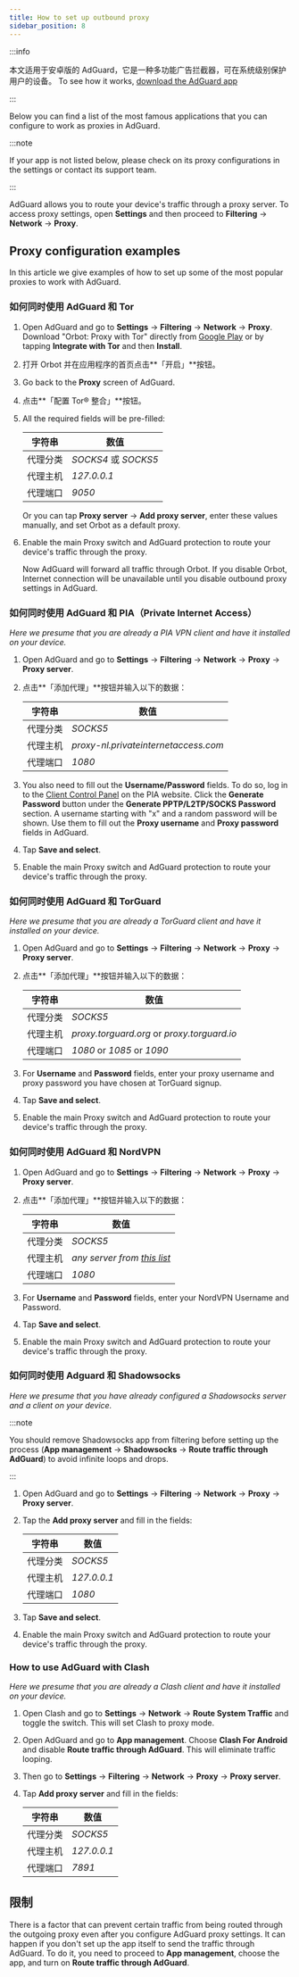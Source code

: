 ```yaml
---
title: How to set up outbound proxy
sidebar_position: 8
---
```


:::info

本文适用于安卓版的 AdGuard，它是一种多功能广告拦截器，可在系统级别保护用户的设备。 To see how it works, [download the AdGuard app](https://agrd.io/download-kb-adblock)

:::

Below you can find a list of the most famous applications that you can configure to work as proxies in AdGuard.

:::note

If your app is not listed below, please check on its proxy configurations in the settings or contact its support team.

:::

AdGuard allows you to route your device's traffic through a proxy server. To access proxy settings, open **Settings** and then proceed to **Filtering** → **Network** → **Proxy**.

## Proxy configuration examples

In this article we give examples of how to set up some of the most popular proxies to work with AdGuard.

### 如何同时使用 AdGuard 和 Tor

1. Open AdGuard and go to **Settings** → **Filtering** → **Network** → **Proxy**. Download "Orbot: Proxy with Tor" directly from [Google Play](https://play.google.com/store/apps/details?id=org.torproject.android&noprocess) or by tapping **Integrate with Tor** and then **Install**.

1. 打开 Orbot 并在应用程序的首页点击**「开启」**按钮。

1. Go back to the **Proxy** screen of AdGuard.

1. 点击**「配置 Tor® 整合」**按钮。

1. All the required fields will be pre-filled:

    | 字符串  | 数值                  |
    | ---- | ------------------- |
    | 代理分类 | *SOCKS4* 或 *SOCKS5* |
    | 代理主机 | *127.0.0.1*         |
    | 代理端口 | *9050*              |

    Or you can tap **Proxy server** → **Add proxy server**, enter these values manually, and set Orbot as a default proxy.

1. Enable the main Proxy switch and AdGuard protection to route your device's traffic through the proxy.

    Now AdGuard will forward all traffic through Orbot. If you disable Orbot, Internet connection will be unavailable until you disable outbound proxy settings in AdGuard.

### 如何同时使用 AdGuard 和 PIA（Private Internet Access）

*Here we presume that you are already a PIA VPN client and have it installed on your device.*

1. Open AdGuard and go to **Settings** → **Filtering** → **Network** → **Proxy** → **Proxy server**.

1. 点击**「添加代理」**按钮并输入以下的数据：

    | 字符串  | 数值                                   |
    | ---- | ------------------------------------ |
    | 代理分类 | *SOCKS5*                             |
    | 代理主机 | *proxy-nl.privateinternetaccess.com* |
    | 代理端口 | *1080*                               |

1. You also need to fill out the **Username/Password** fields. To do so, log in to the [Client Control Panel](https://www.privateinternetaccess.com/pages/client-sign-in) on the PIA website. Click the **Generate Password** button under the **Generate PPTP/L2TP/SOCKS Password** section. A username starting with "x" and a random password will be shown. Use them to fill out the **Proxy username** and **Proxy password** fields in AdGuard.

1. Tap **Save and select**.

1. Enable the main Proxy switch and AdGuard protection to route your device's traffic through the proxy.

### 如何同时使用 AdGuard 和 TorGuard

*Here we presume that you are already a TorGuard client and have it installed on your device.*

1. Open AdGuard and go to **Settings** → **Filtering** → **Network** → **Proxy** → **Proxy server**.

1. 点击**「添加代理」**按钮并输入以下的数据：

    | 字符串  | 数值                                          |
    | ---- | ------------------------------------------- |
    | 代理分类 | *SOCKS5*                                    |
    | 代理主机 | *proxy.torguard.org* or *proxy.torguard.io* |
    | 代理端口 | *1080* or *1085* or *1090*                  |

1. For **Username** and **Password** fields, enter your proxy username and proxy password you have chosen at TorGuard signup.

1. Tap **Save and select**.

1. Enable the main Proxy switch and AdGuard protection to route your device's traffic through the proxy.

### 如何同时使用 AdGuard 和 NordVPN

1. Open AdGuard and go to **Settings** → **Filtering** → **Network** → **Proxy** → **Proxy server**.

1. 点击**「添加代理」**按钮并输入以下的数据：

    | 字符串  | 数值                                                                                                                              |
    | ---- | ------------------------------------------------------------------------------------------------------------------------------- |
    | 代理分类 | *SOCKS5*                                                                                                                        |
    | 代理主机 | *any server from [this list](https://support.nordvpn.com/hc/en-us/articles/20195967385745-NordVPN-proxy-setup-for-qBittorrent)* |
    | 代理端口 | *1080*                                                                                                                          |

1. For **Username** and **Password** fields, enter your NordVPN Username and Password.

1. Tap **Save and select**.

1. Enable the main Proxy switch and AdGuard protection to route your device's traffic through the proxy.

### 如何同时使用 Adguard 和 Shadowsocks

*Here we presume that you have already configured a Shadowsocks server and a client on your device.*

:::note

You should remove Shadowsocks app from filtering before setting up the process (**App management** → **Shadowsocks** → **Route traffic through AdGuard**) to avoid infinite loops and drops.

:::

1. Open AdGuard and go to **Settings** → **Filtering** → **Network** → **Proxy** → **Proxy server**.

1. Tap the **Add proxy server** and fill in the fields:

    | 字符串  | 数值          |
    | ---- | ----------- |
    | 代理分类 | *SOCKS5*    |
    | 代理主机 | *127.0.0.1* |
    | 代理端口 | *1080*      |

1. Tap **Save and select**.

1. Enable the main Proxy switch and AdGuard protection to route your device's traffic through the proxy.

### How to use AdGuard with Clash

*Here we presume that you are already a Clash client and have it installed on your device.*

1. Open Clash and go to **Settings** → **Network** → **Route System Traffic** and toggle the switch. This will set Clash to proxy mode.

1. Open AdGuard and go to **App management**. Choose **Clash For Android** and disable **Route traffic through AdGuard**. This will eliminate traffic looping.

1. Then go to **Settings** → **Filtering** → **Network** → **Proxy** → **Proxy server**.

1. Tap **Add proxy server** and fill in the fields:

    | 字符串  | 数值          |
    | ---- | ----------- |
    | 代理分类 | *SOCKS5*    |
    | 代理主机 | *127.0.0.1* |
    | 代理端口 | *7891*      |

## 限制

There is a factor that can prevent certain traffic from being routed through the outgoing proxy even after you configure AdGuard proxy settings. It can happen if you don't set up the app itself to send the traffic through AdGuard. To do it, you need to proceed to **App management**, choose the app, and turn on **Route traffic through AdGuard**.
